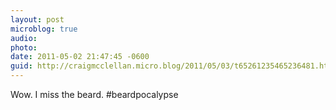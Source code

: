 ```yaml
---
layout: post
microblog: true
audio: 
photo: 
date: 2011-05-02 21:47:45 -0600
guid: http://craigmcclellan.micro.blog/2011/05/03/t65261235465236481.html
---
```

Wow. I miss the beard. #beardpocalypse
